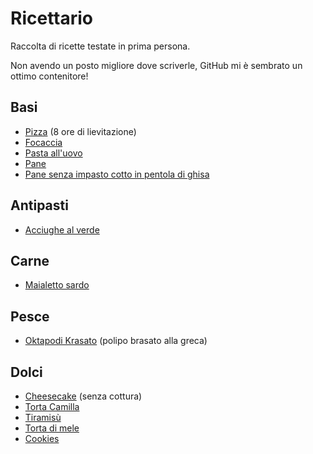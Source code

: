 # Ricettario

Raccolta di ricette testate in prima persona.

Non avendo un posto migliore dove scriverle, GitHub mi è sembrato un ottimo contenitore!

## Basi

- [Pizza](basi/pizza-8h.md) (8 ore di lievitazione)
- [Focaccia](basi/focaccia/focaccia.md)
- [Pasta all'uovo](basi/pasta-uovo.md)
- [Pane](basi/pane/pane.md)
- [Pane senza impasto cotto in pentola di ghisa](basi/pane-senza-impasto-ghisa.md)

## Antipasti

- [Acciughe al verde](antipasti/acciughe-al-verde.md)

## Carne

- [Maialetto sardo](carne/maialetto-sardo/maialetto-sardo.md)

## Pesce

- [Oktapodi Krasato](pesce/oktapodi-krasato.md) (polipo brasato alla greca)

## Dolci

- [Cheesecake](dolci/cheesecake.md) (senza cottura)
- [Torta Camilla](dolci/torta-camilla.md)
- [Tiramisù](dolci/tiramisu.md)
- [Torta di mele](dolci/torta-mele.md)
- [Cookies](/dolci/cookies.md)
